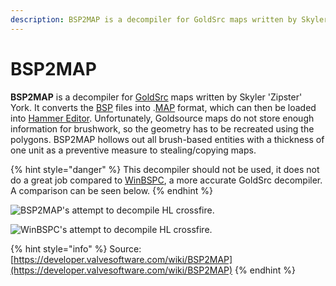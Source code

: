 ```yaml
---
description: BSP2MAP is a decompiler for GoldSrc maps written by Skyler 'Zipster' York.
---
```


# BSP2MAP

**BSP2MAP** is a decompiler for [GoldSrc](https://developer.valvesoftware.com/wiki/GoldSrc) maps written by Skyler 'Zipster' York. It converts the [BSP](https://developer.valvesoftware.com/wiki/BSP) files into .[MAP](https://developer.valvesoftware.com/w/index.php?title=Map\_\(file\_format\)\&action=edit\&redlink=1) format, which can then be loaded into [Hammer Editor](https://developer.valvesoftware.com/wiki/Hammer\_Editor). Unfortunately, Goldsource maps do not store enough information for brushwork, so the geometry has to be recreated using the polygons. BSP2MAP hollows out all brush-based entities with a thickness of one unit as a preventive measure to stealing/copying maps.

{% hint style="danger" %}
This decompiler should not be used, it does not do a great job compared to [WinBSPC](https://developer.valvesoftware.com/wiki/WinBSPC), a more accurate GoldSrc decompiler. A comparison can be seen below.
{% endhint %}

![BSP2MAP's attempt to decompile HL crossfire.](../../../../../.gitbook/assets/crossfire\_bsp2map.png)

![WinBSPC's attempt to decompile HL crossfire.](../../../../../.gitbook/assets/crossfire\_winbspc.png)

{% hint style="info" %}
Source: [https://developer.valvesoftware.com/wiki/BSP2MAP](https://developer.valvesoftware.com/wiki/BSP2MAP)
{% endhint %}
